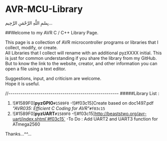 # AVR-MCU-Library
بِسْمِ اللَّهِ الرَّحْمَنِ الرَّحِيم...  
  
##Welcome to my AVR C / C++ Library Page.  

This page is a collection of AVR microcontroller programs or libraries that I collect, modify, or create.  
All Libraries that I collect will rename with an additional pyzXXXX initial.
This is just for common understanding if you share the library from my GitHub.
But to know the link to the website, creator, and other information you can open a file using a text editor.

Suggestions, input, and criticism are welcome.  
Hope it is useful. 

//-------------------------------------------------------
#####Library List :
1. ![#1589F0]**pyzGPIO**`#1589F0`
               -![#f03c15]Create based on doc1497.pdf _"AVR035: Efficient C Coding for AVR"_`#f03c15`
2. ![#1589F0]**pyzUART**`#1589F0`
               -![#f03c15]http://beaststwo.org/avr-uart/index.shtml`#f03c15`
			   -To Do : Add UART2 and UART3 function for ATmega2560


  
Thanks...^^...
